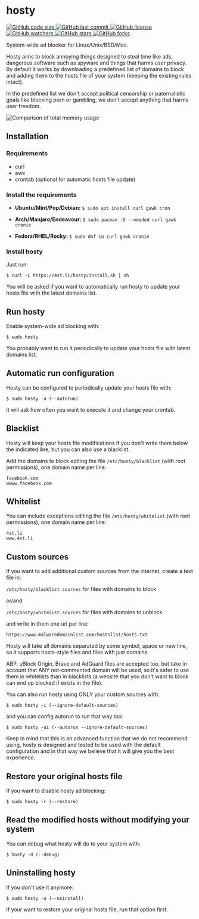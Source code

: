 # hosty

[![GitHub code size](https://img.shields.io/github/languages/code-size/astrovm/hosty.svg)
![GitHub last commit](https://img.shields.io/github/last-commit/astrovm/hosty.svg)
![GitHub license](https://img.shields.io/github/license/astrovm/hosty.svg)
![GitHub watchers](https://img.shields.io/github/watchers/astrovm/hosty.svg?label=Watch&style=social)
![GitHub stars](https://img.shields.io/github/stars/astrovm/hosty.svg?label=Star&style=social)
![GitHub forks](https://img.shields.io/github/forks/astrovm/hosty.svg?label=Fork&style=social)](https://github.com/astrovm/hosty)

System-wide ad blocker for Linux/Unix/BSD/Mac.

Hosty aims to block annoying things designed to steal time like ads, dangerous software such as spyware and things that harms user privacy. By default it works by downloading a predefined list of domains to block and adding them to the hosts file of your system (keeping the existing rules intact).

In the predefined list we don't accept political censorship or paternalistic goals like blocking porn or gambling, we don't accept anything that harms user freedom.

![Comparison of total memory usage](https://i.imgur.com/qRVKMOQ.png)

## Installation

### Requirements

- curl
- awk
- crontab (optional for automatic hosts file update)

### Install the requirements

- **Ubuntu/Mint/Pop/Debian:**
  `$ sudo apt install curl gawk cron`

- **Arch/Manjaro/Endeavour:**
  `$ sudo pacman -S --needed curl gawk cronie`

- **Fedora/RHEL/Rocky:**
  `$ sudo dnf in curl gawk cronie`

### Install hosty

Just run:

`$ curl -L https://4st.li/hosty/install.sh | sh`

You will be asked if you want to automatically run hosty to update your hosts file with the latest domains list.

## Run hosty

Enable system-wide ad blocking with:

`$ sudo hosty`

You probably want to run it periodically to update your hosts file with latest domains list.

## Automatic run configuration

Hosty can be configured to periodically update your hosts file with:

`$ sudo hosty -a (--autorun)`

It will ask how often you want to execute it and change your crontab.

## Blacklist

Hosty will keep your hosts file modifications if you don't write them below the indicated line, but you can also use a blacklist.

Add the domains to block editing the file `/etc/hosty/blacklist` (with root permissions), one domain name per line:

```
facebook.com
wwww.facebook.com
```

## Whitelist

You can include exceptions editing the file `/etc/hosty/whitelist` (with root permissions), one domain name per line:

```
4st.li
www.4st.li
```

## Custom sources

If you want to add additional custom sources from the internet, create a text file in:

`/etc/hosty/blacklist.sources` for files with domains to block

or/and

`/etc/hosty/whitelist.sources` for files with domains to unblock

and write in them one url per line:

`https://www.malwaredomainlist.com/hostslist/hosts.txt`

Hosty will take all domains separated by some symbol, space or new line, so it supports hosts-style files and files with just domains.

ABP, uBlock Origin, Brave and AdGuard files are accepted too, but take in account that ANY not-commented domain will be used, so it's safer to use them in whitelists than in blacklists (a website that you don't want to block can end up blocked if exists in the file).

You can also run hosty using ONLY your custom sources with:

`$ sudo hosty -i (--ignore-default-sources)`

and you can config autorun to run that way too:

`$ sudo hosty -ai (--autorun --ignore-default-sources)`

Keep in mind that this is an advanced function that we do not recommend using, hosty is designed and tested to be used with the default configuration and in that way we believe that it will give you the best experience.

## Restore your original hosts file

If you want to disable hosty ad blocking:

`$ sudo hosty -r (--restore)`

## Read the modified hosts without modifying your system

You can debug what hosty will do to your system with:

`$ hosty -d (--debug)`

## Uninstalling hosty

If you don't use it anymore:

`$ sudo hosty -u (--uninstall)`

If your want to restore your original hosts file, run that option first.
